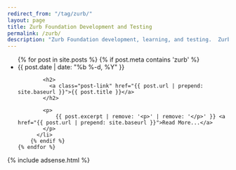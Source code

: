 ```yaml
---
redirect_from: "/tag/zurb/"
layout: page
title: Zurb Foundation Development and Testing
permalink: /zurb/
description: "Zurb Foundation development, learning, and testing.  Zurb for Sites, Email, and mobile Apps."
---
```

<div class="home">
  <ul class="post-list">
    {% for post in site.posts %}
		{% if post.meta contains 'zurb' %}
		  <li>
			<span class="post-meta">{{ post.date | date: "%b %-d, %Y" }}</span>

			<h2>
			  <a class="post-link" href="{{ post.url | prepend: site.baseurl }}">{{ post.title }}</a>
			</h2>

			<p>
				{{ post.excerpt | remove: '<p>' | remove: '</p>' }} <a href="{{ post.url | prepend: site.baseurl }}">Read More...</a>
			</p>
		  </li>
		{% endif %}
    {% endfor %}
  </ul>
  
  {% include adsense.html %}
</div>
